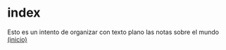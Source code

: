 # index

Esto es un intento de organizar con texto plano las notas sobre el mundo [(inicio)](inicio.html)

